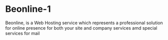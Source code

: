 # Beonline-1
Beonline, is a Web Hosting service which represents a professional solution for online presence for both your site and company services amd special services for mail
